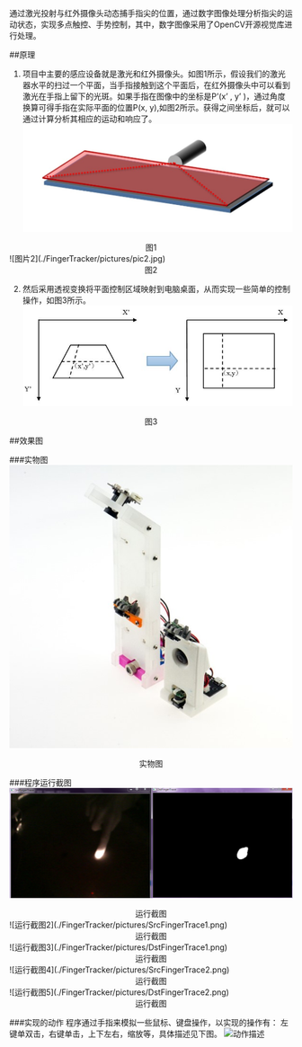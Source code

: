 通过激光投射与红外摄像头动态捕手指尖的位置，通过数字图像处理分析指尖的运动状态，实现多点触控、手势控制，其中，数字图像采用了OpenCV开源视觉库进行处理。

##原理
1. 项目中主要的感应设备就是激光和红外摄像头。如图1所示，假设我们的激光器水平的扫过一个平面，当手指接触到这个平面后，在红外摄像头中可以看到激光在手指上留下的光斑。如果手指在图像中的坐标是P’(x’ , y’ )，通过角度换算可得手指在实际平面的位置P(x, y),如图2所示。获得之间坐标后，就可以通过计算分析其相应的运动和响应了。
![图片1](./FingerTracker/pictures/pic1.jpg)
<center>图1</center>
![图片2](./FingerTracker/pictures/pic2.jpg)
<center>图2</center>

2. 然后采用透视变换将平面控制区域映射到电脑桌面，从而实现一些简单的控制操作，如图3所示。
![图片3](./FingerTracker/pictures/pic3.jpg)
<center>图3</center>

##效果图

###实物图
![实物图](./FingerTracker/pictures/pic4.jpg)
<center>实物图</center>

###程序运行截图
![运行截图1](./FingerTracker/pictures/pic5.jpg)
<center>运行截图</center>
![运行截图2](./FingerTracker/pictures/SrcFingerTrace1.png)
<center>运行截图</center>
![运行截图3](./FingerTracker/pictures/DstFingerTrace1.png)
<center>运行截图</center>
![运行截图4](./FingerTracker/pictures/SrcFingerTrace2.png)
<center>运行截图</center>
![运行截图5](./FingerTracker/pictures/DstFingerTrace2.png)
<center>运行截图</center>

###实现的动作
程序通过手指来模拟一些鼠标、键盘操作，以实现的操作有：
左键单双击，右键单击，上下左右，缩放等，具体描述见下图。
![动作描述](./FingerTracker/pictures/)